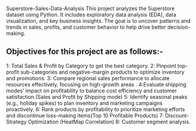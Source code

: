 Superstore-Sales-Data-Analysis
This project analyzes the Superstore dataset using Python. It includes exploratory data analysis (EDA), data visualization, and key business insights. The goal is to uncover patterns and trends in sales, profits, and customer behavior to help drive better decision-making.

## Objectives for this project are as follows:-
1: Total Sales & Profit by Category to get the best  category.
2: Pinpoint top-profit sub-categories  and negative-margin products to optimize inventory and promotions.
3: Compare regional sales performance to allocate resources effectively, focusing on high-growth areas .
4:Evaluate shipping modes’ impact on profitability to balance cost efficiency and customer satisfaction.(Sales and Profit by Shipping mode)
5: Identify seasonal peaks (e.g., holiday spikes) to plan inventory and marketing campaigns proactively.
6: Rank products by profitability to prioritize marketing efforts and discontinue loss-making items(Top 10 Profitable Products)
7: Discount-Strategy Optimization (HeatMap Correlation)
8: Customer segment analysis.
